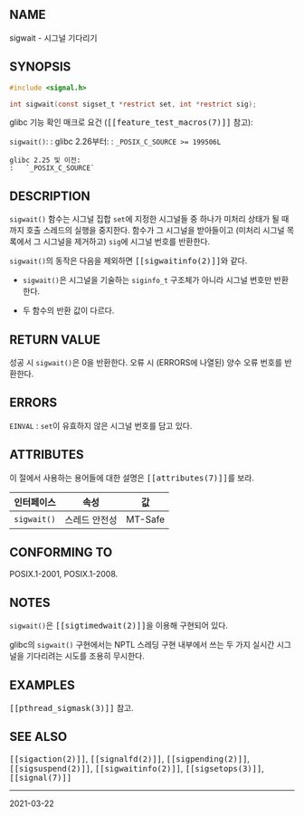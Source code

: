 ## NAME

sigwait - 시그널 기다리기

## SYNOPSIS

```c
#include <signal.h>

int sigwait(const sigset_t *restrict set, int *restrict sig);
```

glibc 기능 확인 매크로 요건 (<tt>[[feature_test_macros(7)]]</tt> 참고):

`sigwait()`:
:   glibc 2.26부터:
    :   `_POSIX_C_SOURCE >= 199506L`

    glibc 2.25 및 이전:
    :   `_POSIX_C_SOURCE`

## DESCRIPTION

`sigwait()` 함수는 시그널 집합 `set`에 지정한 시그널들 중 하나가 미처리 상태가 될 때까지 호출 스레드의 실행을 중지한다. 함수가 그 시그널을 받아들이고 (미처리 시그널 목록에서 그 시그널을 제거하고) `sig`에 시그널 번호를 반환한다.

`sigwait()`의 동작은 다음을 제외하면 <tt>[[sigwaitinfo(2)]]</tt>와 같다.

* `sigwait()`은 시그널을 기술하는 `siginfo_t` 구조체가 아니라 시그널 번호만 반환한다.

* 두 함수의 반환 값이 다르다.

## RETURN VALUE

성공 시 `sigwait()`은 0을 반환한다. 오류 시 (ERRORS에 나열된) 양수 오류 번호를 반환한다.

## ERRORS

`EINVAL`
:   `set`이 유효하지 않은 시그널 번호를 담고 있다.

## ATTRIBUTES

이 절에서 사용하는 용어들에 대한 설명은 <tt>[[attributes(7)]]</tt>를 보라.

| 인터페이스 | 속성 | 값
| --- | --- | --- |
| `sigwait()` | 스레드 안전성 | MT-Safe |

## CONFORMING TO

POSIX.1-2001, POSIX.1-2008.

## NOTES

`sigwait()`은 <tt>[[sigtimedwait(2)]]</tt>을 이용해 구현되어 있다.

glibc의 `sigwait()` 구현에서는 NPTL 스레딩 구현 내부에서 쓰는 두 가지 실시간 시그널을 기다리려는 시도를 조용히 무시한다.

## EXAMPLES

<tt>[[pthread_sigmask(3)]]</tt> 참고.

## SEE ALSO

<tt>[[sigaction(2)]]</tt>, <tt>[[signalfd(2)]]</tt>, <tt>[[sigpending(2)]]</tt>, <tt>[[sigsuspend(2)]]</tt>, <tt>[[sigwaitinfo(2)]]</tt>, <tt>[[sigsetops(3)]]</tt>, <tt>[[signal(7)]]</tt>

----

2021-03-22
